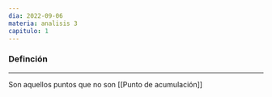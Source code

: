 ```yaml
---
dia: 2022-09-06
materia: analisis 3
capitulo: 1
---
```

### Definción
---
Son aquellos puntos que no son [[Punto de acumulación]]